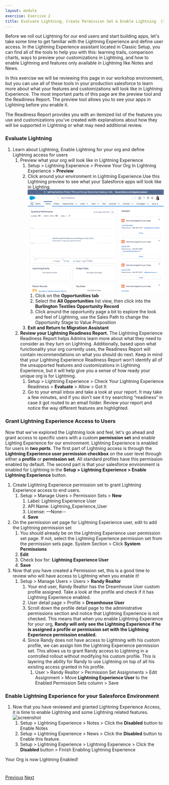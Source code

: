 ```yaml
---
layout: module
exercise: Exercise 2
title: Evaluate Lightning, Create Permission Set & Enable Lightning  (30min)
---
```


Before we roll out Lightning for our end users and start building apps, let's take some time to get familiar with the Lightning Experience and define user access. In the Lightning Experience assistant located in Classic Setup, you can find all of the tools to help you with this: learning trails, comparison charts, ways to preview your customizations in Lightning, and how to enable Lightning and features only available in Lightning like Notes and News. 

In this exercise we will be reviewing this page in our workshop environment, but you can use all of these tools in your production salesforce  to learn more about what your features and customizations will look like in Lightning Experience. The most important parts of this page are the preview tool and the Readiness Report. The preview tool allows you to see your apps in Lightning before you enable it. 

The Readiness Report provides you with an itemized list of the features you use and customizations you've created with explanations about how they will be supported in Lightning or what may need additional review.


### Evaluate Lightning

1. Learn about Lightning, Enable Lightning for your org and define Lightning access for users 
    1. Preview what your org will look like in Lightning Experience
        1. Setup > Lightning Experience > Preview Your Org In Lightning Experience > **Preview** 
        2. Click around your environment in Lightning Experience.Use this Lightning preview to see what your Salesforce apps will look like in Lighting. ![screenshot](images/ex2.1.gif)    
            1.  Click on the **Opportunities tab**
            2. Select the **All Opportunities** list view, then click into the **Burlington Textiles Opportunity Record**
            3. Click around the opportunity  page a bit to explore the look and feel of Lightning, use the Sales Path to change the Opportunity Stage to Value Proposition 
        3. **Exit and Return to Migration Assistant**
    2. **Review your Lightning Readiness Report.** The Lightning Experience Readiness Report helps Admins learn more about what they need to consider as they turn on Lightning. Additionally, based upon what functionality your org currently uses, the Readiness Report will contain recommendations on what you should do next. Keep in mind that your Lightning Experience Readiness Report won’t identify all of the unsupported features and customizations in Lightning Experience, but it will help give you a sense of how ready your unique org is for Lightning.
        1. Setup > Lightning Experience > Check Your Lightning Experience Readiness > **Evaluate** > Allow > Got It 
        2. Go to your email inbox and take a look at your report. It may take a few minutes, and if you don't see it try searching “readiness” in case it got routed to an email folder. Review your report and notice the way different features are highlighted. 

### Grant Lightning Experience Access to Users

Now that we've explored the Lightning look and feel, let's go ahead and grant access to specific users with a custom **permission set** and enable Lighting Experience for our environment. Lightning Experience is enabled for users in **_two parts_**. The first part of Lightning access is through the **Lightning Experience user permission checkbox** on the user level through either a **profile** or **permission set**. All standard profiles have this permission enabled by default. The second part is that your salesforce environment is enabled for Lightning in the **Setup > Lightning Experience > Enable Lightning Experience** button. 

1. Create Lightning Experience permission set to grant Lightning Experience access to end users. 
    1. Setup > Manage Users > Permission Sets > **New**
        1. Label: Lightning Experience User
        2. API Name: Lightning_Experience_User
        3. License: —None--
        4. **Save**
2. On the permission set page for Lightning Experience user, edit to add the Lightning permission set
    1. You should already be on the Lightning Experience user permission set page. If not, select the Lightning Experience permission set from the permission sets page. System Section > Click **System Permissions**
    2. **Edit**
    3. Check box for: **Lightning Experience User**
    4. **Save**
3. Now that you have created a Permission set, this is a good time to review who will have access to Lightning when you enable it!
    1. Setup > Manage Users > Users > **Randy Realtor**
        1. Your end user, Randy Realtor has the Dreamhouse User custom profile assigned. Take a look at the profile and check if it has Lightning Experience enabled. 
        2. User detail page > Profile > **Dreamhouse User**
        3. Scroll down the profile detail page to the administrative permissions section and notice that Lightning Experience is not checked. This means that when you enable Lightning Experience for your org, **Randy will only see the Lightning Experience if he is assigned a profile or permission set with the Lightning Experience permission enabled.**
        4. Since Randy does not have access to Lightning with his custom profile, we can assign him the Lightning Experience permission set. This allows us to grant Randy access to Lightning in a controlled rollout without modifying his custom profile. This is layering the ability for Randy to use Lightning on top of all his existing access granted in his profile.
            1. User > Randy Realtor > Permission Set Assignments > Edit Assignment > Move **Lightning Experience User** to the Enabled Permission Sets column > Save 

### Enable Lightning Experience for your Salesforce Environment

1. Now that you have reviewed and granted Lightning Experience Access, it is time to enable Lightning and some Lightning related features. ![screenshot](images/ex2.2.gif) 
   1. Setup > Lightning Experience > Notes > Click the **Disabled** button to Enable Notes
   2. Setup > Lightning Experience > News > Click the **Disabled** button to Enable this feature. 
   3. Setup > Lightning Experience > Lightning Experience > Click the **Disabled** button > Finish Enabling Lightning Experience 


Your Org is now Lightning Enabled!



<div class="row" style="margin-top:40px;">
    <div class="col-sm-12">
        <a href="Exercise_d1.html" class="btn btn-default"><i class="glyphicon glyphicon-chevron-left"></i> Previous</a>
        <a href="Exercise_d3.html" class="btn btn-default pull-right">Next <i class="glyphicon glyphicon-chevron-right"></i></a>
    </div>
</div>